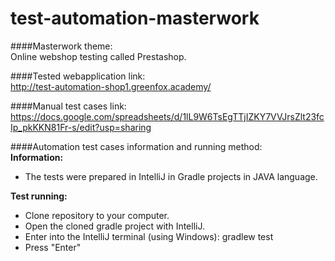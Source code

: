 # test-automation-masterwork

####Masterwork theme:  
Online webshop testing called Prestashop. 

####Tested webapplication link:  
http://test-automation-shop1.greenfox.academy/

####Manual test cases link:  
https://docs.google.com/spreadsheets/d/1lL9W6TsEgTTjIZKY7VVJrsZlt23fcIp_pkKKN81Fr-s/edit?usp=sharing

####Automation test cases information and running method:  
**Information:**  
 * The tests were prepared in IntelliJ in Gradle projects in JAVA language.

**Test running:**
 * Clone repository to your computer.
 * Open the cloned gradle project with IntelliJ.
 * Enter into the IntelliJ terminal (using Windows): gradlew test 
 * Press "Enter"